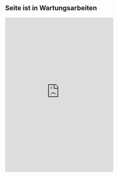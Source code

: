 ## Seite ist in Wartungsarbeiten
<iframe src="https://discordapp.com/widget?id=707509870781530123&theme=dark" width="350" height="500" allowtransparency="true" frameborder="0"></iframe>
